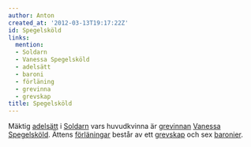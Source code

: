 ```yaml
---
author: Anton
created_at: '2012-03-13T19:17:22Z'
id: Spegelsköld
links:
  mention:
  - Soldarn
  - Vanessa Spegelsköld
  - adelsätt
  - baroni
  - förläning
  - grevinna
  - grevskap
title: Spegelsköld
---
```


Mäktig [adelsätt] i [Soldarn] vars huvudkvinna är [grevinnan][] [Vanessa Spegelsköld]. Ättens
[förläningar] består av ett [grevskap] och sex [baronier].

  [adelsätt]: adelsätt
  [Soldarn]: Soldarn
  [grevinnan]: grevinna
  [Vanessa Spegelsköld]: Vanessa_Spegelsköld
  [förläningar]: förläning
  [grevskap]: grevskap
  [baronier]: baroni

